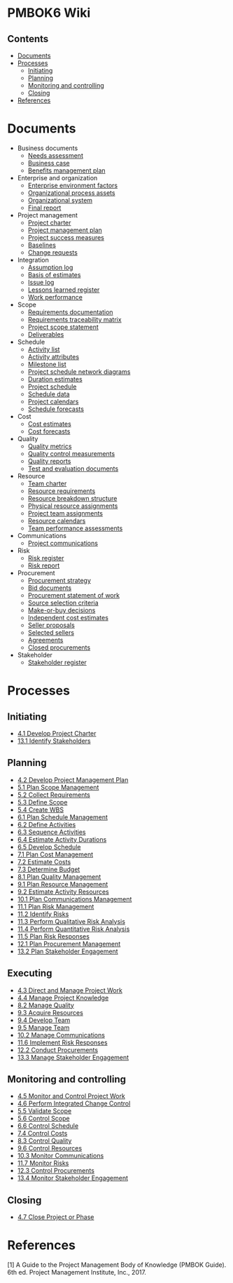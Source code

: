 # PMBOK6 Wiki

## Contents

- [Documents](#documents)
- [Processes](#processes)
  - [Initiating](#initiating)
  - [Planning](#planning)
  - [Monitoring and controlling](#monitoring-and-controlling)
  - [Closing](#closing)
- [References](#references)

# Documents

- Business documents
  - [Needs assessment](business-documents/needs-assessment.md)
  - [Business case](business-documents/business-case.md)
  - [Benefits management plan](business-documents/benefits-management-plan.md)
- Enterprise and organization
  - [Enterprise environment factors](enterprise-organization/enterprise-environmental-factors.md)
  - [Organizational process assets](enterprise-organization/organizational-process-assets.md)
  - [Organizational system](enterprise-organization/organizational-system.md)
  - [Final report](enterprise-organization/final-report.md)
- Project management
  - [Project charter](project-management/project-charter.md)
  - [Project management plan](project-management/project-management-plan.md)
  - [Project success measures](project-management/project-success-measures.md)
  - [Baselines](project-management/baselines.md)
  - [Change requests](project-management/change-requests.md)
- Integration
  - [Assumption log](project-documents/assumption-log.md)
  - [Basis of estimates](project-documents/basis-of-estimates.md)
  - [Issue log](project-documents/issue-log.md)
  - [Lessons learned register](project-documents/lessons-learned-register.md)
  - [Work performance](work-performance-documentation/work-performance.md)
- Scope
  - [Requirements documentation](project-documents/requirements-documentation.md)
  - [Requirements traceability matrix](project-documents/requirements-traceability-matrix.md)
  - [Project scope statement](project-documents/project-scope-statement.md)
  - [Deliverables](deliverables-documentation/deliverables.md)
- Schedule
  - [Activity list](project-documents/activity-list.md)
  - [Activity attributes](project-documents/activity-attributes.md)
  - [Milestone list](project-documents/milestone-list.md)
  - [Project schedule network diagrams](project-documents/project-schedule-network-diagrams.md)
  - [Duration estimates](project-documents/duration-estimates.md)
  - [Project schedule](project-documents/project-schedule.md)
  - [Schedule data](project-documents/schedule-data.md)
  - [Project calendars](project-documents/project-calendars.md)
  - [Schedule forecasts](project-documents/schedule-forecasts.md)
- Cost
  - [Cost estimates](project-documents/cost-estimates.md)
  - [Cost forecasts](project-documents/cost-forecasts.md)
- Quality
  - [Quality metrics](project-documents/quality-metrics.md)
  - [Quality control measurements](project-documents/quality-control-measurements.md)
  - [Quality reports](project-documents/quality-reports.md)
  - [Test and evaluation documents](project-documents/test-and-evaluation-documents.md)
- Resource
  - [Team charter](project-documents/team-charter.md)
  - [Resource requirements](project-documents/resource-requirements.md)
  - [Resource breakdown structure](project-documents/resource-breakdown-structure.md)
  - [Physical resource assignments](project-documents/physical-resource-assignment.md)
  - [Project team assignments](project-documents/project-team-assignments.md)
  - [Resource calendars](project-documents/resource-calendars.md)
  - [Team performance assessments](project-documents/team-performance-assessments.md)
- Communications
  - [Project communications](project-documents/project-communications.md)
- Risk
  - [Risk register](project-documents/risk-register.md)
  - [Risk report](project-documents/risk-report.md)
- Procurement
  - [Procurement strategy](procurement-documentation/procurement-strategy.md)
  - [Bid documents](procurement-documentation/bid-documents.md)
  - [Procurement statement of work](procurement-documentation/procurement-statement-of-work.md)
  - [Source selection criteria](procurement-documentation/source-selection-criteria.md)
  - [Make-or-buy decisions](procurement-documentation/make-or-buy-decisions.md)
  - [Independent cost estimates](procurement-documentation/independent-cost-estimates.md)
  - [Seller proposals](procurement-documentation/seller-proposals.md)
  - [Selected sellers](procurement-documentation/selected-sellers.md)
  - [Agreements](procurement-documentation/agreements.md)
  - [Closed procurements](procurement-documentation/closed-procurements.md)
- Stakeholder
  - [Stakeholder register](project-documents/stakeholder-register.md)

# Processes

## Initiating

- [4.1 Develop Project Charter](pmbok6-processes/04-integration/4.1-develop-project-charter.md)
- [13.1 Identify Stakeholders](pmbok6-processes/13-stakeholder/13.1-identify-stakeholders.md)

## Planning

- [4.2 Develop Project Management Plan](pmbok6-processes/04-integration/4.2-develop-project-management-plan.md)
- [5.1 Plan Scope Management](pmbok6-processes/05-scope/5.1-plan-scope-management.md)
- [5.2 Collect Requirements](pmbok6-processes/05-scope/5.2-collect-requirements.md)
- [5.3 Define Scope](pmbok6-processes/05-scope/5.3-define-scope.md)
- [5.4 Create WBS](pmbok6-processes/05-scope/5.4-create-wbs.md)
- [6.1 Plan Schedule Management](pmbok6-processes/06-schedule/6.1-plan-schedule-management.md)
- [6.2 Define Activities](pmbok6-processes/06-schedule/6.2-define-activities.md)
- [6.3 Sequence Activities](pmbok6-processes/06-schedule/6.3-sequence-activities.md)
- [6.4 Estimate Activity Durations](pmbok6-processes/06-schedule/6.4-estimate-activity-durations.md)
- [6.5 Develop Schedule](pmbok6-processes/06-schedule/6.5-develop-schedule.md)
- [7.1 Plan Cost Management](pmbok6-processes/07-cost/7.1-plan-cost-management.md)
- [7.2 Estimate Costs](pmbok6-processes/07-cost/7.2-estimate-costs.md)
- [7.3 Determine Budget](pmbok6-processes/07-cost/7.3-determine-budget.md)
- [8.1 Plan Quality Management](pmbok6-processes/08-quality/8.1-plan-quality-management.md)
- [9.1 Plan Resource Management](pmbok6-processes/09-resource/9.1-plan-resource-management.md)
- [9.2 Estimate Activity Resources](pmbok6-processes/09-resource/9.2-estimate-activity-resources.md)
- [10.1 Plan Communications Management](pmbok6-processes/10-communications/10.1-plan-communications-management.md)
- [11.1 Plan Risk Management](pmbok6-processes/11-risk/11.1-plan-risk-management.md)
- [11.2 Identify Risks](pmbok6-processes/11-risk/11.2-identify-risks.md)
- [11.3 Perform Qualitative Risk Analysis](pmbok6-processes/11-risk/11.3-perform-qualitative-risk-analysis.md)
- [11.4 Perform Quantitative Risk Analysis](pmbok6-processes/11-risk/11.4-perform-quantitative-risk-analysis.md)
- [11.5 Plan Risk Responses](pmbok6-processes/11-risk/11.5-plan-risk-responses.md)
- [12.1 Plan Procurement Management](pmbok6-processes/12-procurement/12.1-plan-procurement-management.md)
- [13.2 Plan Stakeholder Engagement](pmbok6-processes/13-stakeholder/13.2-plan-stakeholder-engagement.md)

## Executing

- [4.3 Direct and Manage Project Work](pmbok6-processes/04-integration/4.3-direct-and-manage-project-work.md)
- [4.4 Manage Project Knowledge](pmbok6-processes/04-integration/4.4-manage-project-knowledge.md)
- [8.2 Manage Quality](pmbok6-processes/08-quality/8.2-manage-quality.md)
- [9.3 Acquire Resources](pmbok6-processes/09-resource/9.3-acquire-resources.md)
- [9.4 Develop Team](pmbok6-processes/09-resource/9.4-develop-team.md)
- [9.5 Manage Team](pmbok6-processes/09-resource/9.5-manage-team.md)
- [10.2 Manage Communications](pmbok6-processes/10-communications/10.2-manage-communications.md)
- [11.6 Implement Risk Responses](pmbok6-processes/11-risk/11.6-implement-risk-responses.md)
- [12.2 Conduct Procurements](pmbok6-processes/12-procurement/12.2-conduct-procurements.md)
- [13.3 Manage Stakeholder Engagement](pmbok6-processes/13-stakeholder/13.3-manage-stakeholder-engagement.md)

## Monitoring and controlling

- [4.5 Monitor and Control Project Work](pmbok6-processes/04-integration/4.5-monitor-and-control-project-work.md)
- [4.6 Perform Integrated Change Control](pmbok6-processes/04-integration/4.6-perform-integrated-change-control.md)
- [5.5 Validate Scope](pmbok6-processes/05-scope/5.5-validate-scope.md)
- [5.6 Control Scope](pmbok6-processes/05-scope/5.6-control-scope.md)
- [6.6 Control Schedule](pmbok6-processes/06-schedule/6.6-control-schedule.md)
- [7.4 Control Costs](pmbok6-processes/07-cost/7.4-control-costs.md)
- [8.3 Control Quality](pmbok6-processes/08-quality/8.3-control-quality.md)
- [9.6 Control Resources](pmbok6-processes/09-resource/9.6-control-resources.md)
- [10.3 Monitor Communications](pmbok6-processes/10-communications/10.3-monitor-communications.md)
- [11.7 Monitor Risks](pmbok6-processes/11-risk/11.7-monitor-risks.md)
- [12.3 Control Procurements](pmbok6-processes/12-procurement/12.3-control-procurements.md)
- [13.4 Monitor Stakeholder Engagement](pmbok6-processes/13-stakeholder/13.4-monitor-stakeholder-engagement.md)

## Closing

- [4.7 Close Project or Phase](pmbok6-processes/04-integration/4.7-close-project-or-phase.md)

# References

[1] A Guide to the Project Management Body of Knowledge
(PMBOK Guide). 6th ed. Project Management Institute, Inc., 2017.
